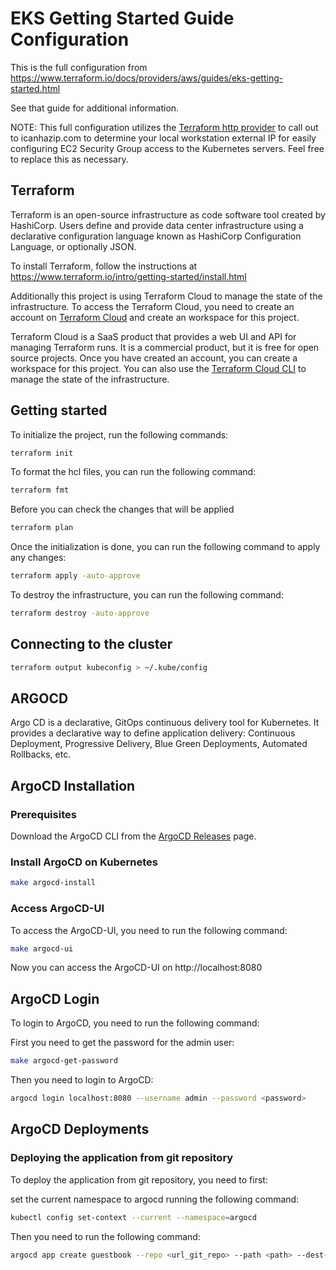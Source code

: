 # EKS Getting Started Guide Configuration

This is the full configuration from https://www.terraform.io/docs/providers/aws/guides/eks-getting-started.html

See that guide for additional information.

NOTE: This full configuration utilizes the [Terraform http provider](https://www.terraform.io/docs/providers/http/index.html) to call out to icanhazip.com to determine your local workstation external IP for easily configuring EC2 Security Group access to the Kubernetes servers. Feel free to replace this as necessary.


## Terraform

Terraform is an open-source infrastructure as code software tool created by HashiCorp. Users define and provide data center infrastructure using a declarative configuration language known as HashiCorp Configuration Language, or optionally JSON.

To install Terraform, follow the instructions at https://www.terraform.io/intro/getting-started/install.html

Additionally this project is using Terraform Cloud to manage the state of the infrastructure. To access the Terraform Cloud, you need to create an account on [Terraform Cloud](https://app.terraform.io/signup/account) and create an workspace for this project.

Terraform Cloud is a SaaS product that provides a web UI and API for managing Terraform runs. It is a commercial product, but it is free for open source projects. Once you have created an account, you can create a workspace for this project. You can also use the [Terraform Cloud CLI](https://www.terraform.io/docs/cloud/run/cli.html) to manage the state of the infrastructure.

## Getting started

To initialize the project, run the following commands:

```bash
terraform init
```

To format the hcl files, you can run the following command:

```bash
terraform fmt
```

Before you can check the changes that will be applied

```bash
terraform plan
```

Once the initialization is done, you can run the following command to apply any changes:

```bash
terraform apply -auto-approve
```

To destroy the infrastructure, you can run the following command:

```bash
terraform destroy -auto-approve
```

## Connecting to the cluster

```bash
terraform output kubeconfig > ~/.kube/config
```

## ARGOCD

Argo CD is a declarative, GitOps continuous delivery tool for Kubernetes. It provides a declarative way to define application delivery: Continuous Deployment, Progressive Delivery, Blue Green Deployments, Automated Rollbacks, etc.

## ArgoCD Installation

### Prerequisites

Download the ArgoCD CLI from the [ArgoCD Releases](https://argo-cd.readthedocs.io/en/stable/cli_installation/) page.

### Install ArgoCD on Kubernetes

```bash
make argocd-install
```

### Access ArgoCD-UI

To access the ArgoCD-UI, you need to run the following command:

```bash
make argocd-ui
```
Now you can access the ArgoCD-UI on http://localhost:8080

## ArgoCD Login

To login to ArgoCD, you need to run the following command:

First you need to get the password for the admin user:

```bash
make argocd-get-password
```

Then you need to login to ArgoCD:

```bash
argocd login localhost:8080 --username admin --password <password>
```

## ArgoCD Deployments

### Deploying the application from git repository

To deploy the application from git repository, you need to first:

set the current namespace to argocd running the following command: 
```bash
kubectl config set-context --current --namespace=argocd
```

Then you need to run the following command:

```bash
argocd app create guestbook --repo <url_git_repo> --path <path> --dest-server https://kubernetes.default.svc --dest-namespace default --sync-policy automated
```
